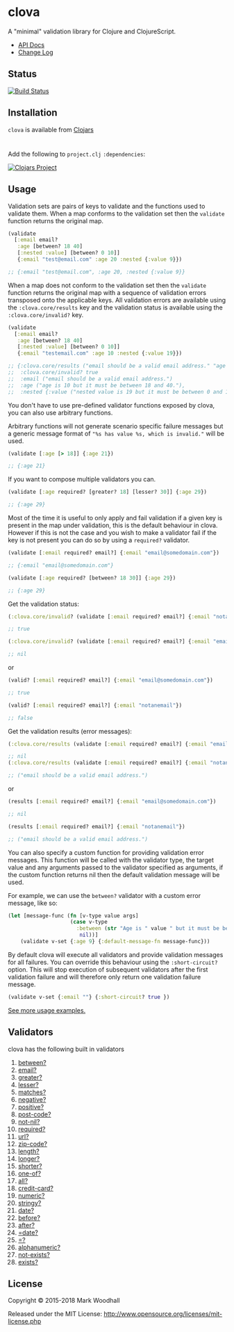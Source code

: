 # clova

A "minimal" validation library for Clojure and ClojureScript.

- [API Docs](http://markwoodhall.github.io/clova)
- [Change Log](https://github.com/markwoodhall/clova/blob/master/doc/CHANGES.md)

## Status

[![Build Status](https://api.travis-ci.org/markwoodhall/clova.svg?branch=master)](https://api.travis-ci.org/repositories/markwoodhall/clova)


## Installation

`clova` is available from [Clojars](https://clojars.org/clova)

#

Add the following to `project.clj` `:dependencies`:

[![Clojars Project](http://clojars.org/clova/latest-version.svg)](http://clojars.org/clova)

## Usage

Validation sets are pairs of keys to validate and the functions used to validate them. When a map conforms
to the validation set then the `validate` function returns the original map.

```clojure
(validate
  [:email email?
   :age [between? 18 40]
   [:nested :value] [between? 0 10]] 
   {:email "test@email.com" :age 20 :nested {:value 9}})

;; {:email "test@email.com", :age 20, :nested {:value 9}}

```

When a map does not conform to the validation set then the `validate` function returns the original map
with a sequence of validation errors transposed onto the applicable keys. All validation errors are available
using the `:clova.core/results` key and the validation status is available using the `:clova.core/invalid?` key.

```clojure
(validate
  [:email email?
   :age [between? 18 40]
   [:nested :value] [between? 0 10]] 
   {:email "testemail.com" :age 10 :nested {:value 19}})

;; {:clova.core/results ("email should be a valid email address." "age is 10 but it must be between 18 and 40." "nested value is 19 but it must be between 0 and 10.") 
;;  :clova.core/invalid? true 
;;  :email ("email should be a valid email address.") 
;;  :age ("age is 10 but it must be between 18 and 40."), 
;;  :nested {:value ("nested value is 19 but it must be between 0 and 10.")}}

```

You don't have to use pre-defined validator functions exposed by clova, you can also use arbitrary functions. 

Arbitrary functions will not generate scenario specific failure messages but a generic message format of `"%s has value %s, which is invalid."` will be used.

```clojure
(validate [:age [> 18]] {:age 21})

;; {:age 21}
```

If you want to compose multiple validators you can.

```clojure
(validate [:age required? [greater? 18] [lesser? 30]] {:age 29})

;; {:age 29}
```

Most of the time it is useful to only apply and fail validation if a given key is present in the map under validation, this is
the default behaviour in clova. However if this is not the case and you wish to make a validator fail if the key is not present you can do so
by using a `required?` validator.


```clojure
(validate [:email required? email?] {:email "email@somedomain.com"})

;; {:email "email@somedomain.com"}

(validate [:age required? [between? 18 30]] {:age 29})

;; {:age 29}
```

Get the validation status:

```clojure
(:clova.core/invalid? (validate [:email required? email?] {:email "notanemail"}))

;; true

(:clova.core/invalid? (validate [:email required? email?] {:email "email@somedomain.com"}))

;; nil
```

or
```clojure
(valid? [:email required? email?] {:email "email@somedomain.com"})

;; true

(valid? [:email required? email?] {:email "notanemail"})

;; false

```

Get the validation results (error messages):

```clojure
(:clova.core/results (validate [:email required? email?] {:email "email@somedomain.com"}))

;; nil
(:clova.core/results (validate [:email required? email?] {:email "notanemail"}))

;; ("email should be a valid email address.")
```

or
```clojure
(results [:email required? email?] {:email "email@somedomain.com"})

;; nil

(results [:email required? email?] {:email "notanemail"})

;; ("email should be a valid email address.")
```

You can also specify a custom function for providing validation error messages. This function will
be called with the validator type, the target value and any arguments passed to the validator specified as arguments,
if the custom function returns nil then the default validation message will be used.

For example, we can use the `between?` validator with a custom error message, like so:

```clojure
(let [message-func (fn [v-type value args]
                    (case v-type
                      :between (str "Age is " value " but it must be between " (first args) " and " (second args))
                       nil))]
    (validate v-set {:age 9} {:default-message-fn message-func}))
```

By default clova will execute all validators and provide validation messages for all failures. You
can override this behaviour using the `:short-circuit?` option. This will stop execution of subsequent
validators after the first validation failure and will therefore only return one validation failure
message.

```clojure
(validate v-set {:email ""} {:short-circuit? true })
```

[See more usage examples.](https://github.com/markwoodhall/clova/blob/master/doc/EXAMPLES.md)

## Validators

clova has the following built in validators

1. [between?](http://markwoodhall.github.io/clova/clova.core.html#var-between.3F)
2. [email?](http://markwoodhall.github.io/clova/clova.core.html#var-email.3F)
3. [greater?](http://markwoodhall.github.io/clova/clova.core.html#var-greater.3F)
4. [lesser?](http://markwoodhall.github.io/clova/clova.core.html#var-lesser.3F)
5. [matches?](http://markwoodhall.github.io/clova/clova.core.html#var-matches.3F)
6. [negative?](http://markwoodhall.github.io/clova/clova.core.html#var-negative.3F)
7. [positive?](http://markwoodhall.github.io/clova/clova.core.html#var-positive.3F)
8. [post-code?](http://markwoodhall.github.io/clova/clova.core.html#var-post-code.3F)
9. [not-nil?](http://markwoodhall.github.io/clova/clova.core.html#var-not-nil.3F)
10. [required?](http://markwoodhall.github.io/clova/clova.core.html#var-required.3F)
11. [url?](http://markwoodhall.github.io/clova/clova.core.html#var-url.3F)
12. [zip-code?](http://markwoodhall.github.io/clova/clova.core.html#var-zip-code.3F)
13. [length?](http://markwoodhall.github.io/clova/clova.core.html#var-length.3F)
14. [longer?](http://markwoodhall.github.io/clova/clova.core.html#var-longer.3F)
15. [shorter?](http://markwoodhall.github.io/clova/clova.core.html#var-shorter.3F)
16. [one-of?](http://markwoodhall.github.io/clova/clova.core.html#var-one-of.3F)
17. [all?](http://markwoodhall.github.io/clova/clova.core.html#var-all.3F)
18. [credit-card?](http://markwoodhall.github.io/clova/clova.core.html#var-credit-card.3F)
19. [numeric?](http://markwoodhall.github.io/clova/clova.core.html#var-numeric.3F)
20. [stringy?](http://markwoodhall.github.io/clova/clova.core.html#var-stringy.3F)
21. [date?](http://markwoodhall.github.io/clova/clova.core.html#var-date.3F)
22. [before?](http://markwoodhall.github.io/clova/clova.core.html#var-before.3F)
23. [after?](http://markwoodhall.github.io/clova/clova.core.html#var-after.3F)
24. [=date?](http://markwoodhall.github.io/clova/clova.core.html#var-.3Ddate.3F)
25. [=?](http://markwoodhall.github.io/clova/clova.core.html#var-.3D.3F)
26. [alphanumeric?](http://markwoodhall.github.io/clova/clova.core.html#var-alphanumeric.3F)
27. [not-exists?](http://markwoodhall.github.io/clova/clova.core.html#var-not-exists.3F)
27. [exists?](http://markwoodhall.github.io/clova/clova.core.html#var-exists.3F)

## License

Copyright © 2015-2018 Mark Woodhall

Released under the MIT License: http://www.opensource.org/licenses/mit-license.php
